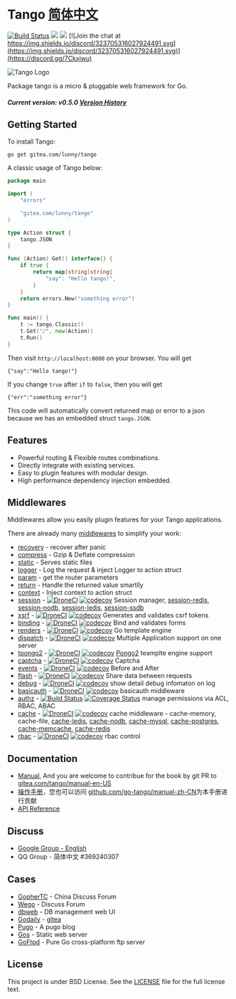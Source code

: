 Tango [简体中文](README_CN.md)
=======================

[![Build Status](https://drone.gitea.com/api/badges/lunny/tango/status.svg)](https://drone.gitea.com/lunny/tango) [![](http://gocover.io/_badge/gitea.com/lunny/tango)](http://gocover.io/gitea.com/lunny/tango)
[![](https://goreportcard.com/badge/gitea.com/lunny/tango)](https://goreportcard.com/report/gitea.com/lunny/tango)
[![Join the chat at https://img.shields.io/discord/323705316027924491.svg](https://img.shields.io/discord/323705316027924491.svg)](https://discord.gg/7Ckxjwu)

![Tango Logo](logo.png)

Package tango is a micro & pluggable web framework for Go.

##### Current version: v0.5.0   [Version History](https://gitea.com/lunny/tango/releases)

## Getting Started

To install Tango:

    go get gitea.com/lunny/tango

A classic usage of Tango below:

```go
package main

import (
    "errors"

    "gitea.com/lunny/tango"
)

type Action struct {
    tango.JSON
}

func (Action) Get() interface{} {
    if true {
        return map[string]string{
            "say": "Hello tango!",
        }
    }
    return errors.New("something error")
}

func main() {
    t := tango.Classic()
    t.Get("/", new(Action))
    t.Run()
}
```

Then visit `http://localhost:8000` on your browser. You will get
```
{"say":"Hello tango!"}
```

If you change `true` after `if` to `false`, then you will get
```
{"err":"something error"}
```

This code will automatically convert returned map or error to a json because we has an embedded struct `tango.JSON`.

## Features

- Powerful routing & Flexible routes combinations.
- Directly integrate with existing services.
- Easy to plugin features with modular design.
- High performance dependency injection embedded.

## Middlewares

Middlewares allow you easily plugin features for your Tango applications.

There are already many [middlewares](https://gitea.com/tango) to simplify your work:

- [recovery](https://gitea.com/lunny/tango/wiki/Recovery) - recover after panic
- [compress](https://gitea.com/lunny/tango/wiki/Compress) - Gzip & Deflate compression
- [static](https://gitea.com/lunny/tango/wiki/Static) - Serves static files
- [logger](https://gitea.com/lunny/tango/wiki/Logger) - Log the request & inject Logger to action struct
- [param](https://gitea.com/lunny/tango/wiki/Params) - get the router parameters
- [return](https://gitea.com/lunny/tango/wiki/Return) - Handle the returned value smartlly
- [context](https://gitea.com/lunny/tango/wiki/Context) - Inject context to action struct
- [session](https://gitea.com/tango/session) - [![DroneCI](https://drone.gitea.com/api/badges/tango/session/status.svg)](https://drone.gitea.com/tango/session) [![codecov](https://codecov.io/gh/tango-contrib/session/branch/master/graph/badge.svg)](https://codecov.io/gh/tango-contrib/session) Session manager, [session-redis](http://gitea.com/tango/session-redis), [session-nodb](http://gitea.com/tango/session-nodb), [session-ledis](http://gitea.com/tango/session-ledis), [session-ssdb](http://gitea.com/tango/session-ssdb)
- [xsrf](https://gitea.com/tango/xsrf) - [![DroneCI](https://drone.gitea.com/api/badges/tango/xsrf/status.svg)](https://drone.gitea.com/tango/xsrf) [![codecov](https://codecov.io/gh/tango-contrib/xsrf/branch/master/graph/badge.svg)](https://codecov.io/gh/tango-contrib/xsrf) Generates and validates csrf tokens
- [binding](https://gitea.com/tango/binding) - [![DroneCI](https://drone.gitea.com/api/badges/tango/binding/status.svg)](https://drone.gitea.com/tango/binding) [![codecov](https://codecov.io/gh/tango-contrib/binding/branch/master/graph/badge.svg)](https://codecov.io/gh/tango-contrib/binding) Bind and validates forms
- [renders](https://gitea.com/tango/renders) - [![DroneCI](https://drone.gitea.com/api/badges/tango/renders/status.svg)](https://drone.gitea.com/tango/renders) [![codecov](https://codecov.io/gh/tango-contrib/renders/branch/master/graph/badge.svg)](https://codecov.io/gh/tango-contrib/renders) Go template engine
- [dispatch](https://gitea.com/tango/dispatch) - [![DroneCI](https://drone.gitea.com/api/badges/tango/dispatch/status.svg)](https://drone.gitea.com/tango/dispatch) [![codecov](https://codecov.io/gh/tango-contrib/dispatch/branch/master/graph/badge.svg)](https://codecov.io/gh/tango-contrib/dispatch) Multiple Application support on one server
- [tpongo2](https://gitea.com/tango/tpongo2) - [![DroneCI](https://drone.gitea.com/api/badges/tango/tpongo2/status.svg)](https://drone.gitea.com/tango/tpongo2) [![codecov](https://codecov.io/gh/tango-contrib/tpongo2/branch/master/graph/badge.svg)](https://codecov.io/gh/tango-contrib/tpongo2) [Pongo2](https://github.com/flosch/pongo2) teamplte engine support
- [captcha](https://gitea.com/tango/captcha) - [![DroneCI](https://drone.gitea.com/api/badges/tango/captcha/status.svg)](https://drone.gitea.com/tango/captcha) [![codecov](https://codecov.io/gh/tango-contrib/captcha/branch/master/graph/badge.svg)](https://codecov.io/gh/tango-contrib/captcha) Captcha
- [events](https://gitea.com/tango/events) - [![DroneCI](https://drone.gitea.com/api/badges/tango/events/status.svg)](https://drone.gitea.com/tango/events) [![codecov](https://codecov.io/gh/tango-contrib/events/branch/master/graph/badge.svg)](https://codecov.io/gh/tango-contrib/events) Before and After
- [flash](https://gitea.com/tango/flash) - [![DroneCI](https://drone.gitea.com/api/badges/tango/flash/status.svg)](https://drone.gitea.com/tango/flash) [![codecov](https://codecov.io/gh/tango-contrib/flash/branch/master/graph/badge.svg)](https://codecov.io/gh/tango-contrib/flash) Share data between requests
- [debug](https://gitea.com/tango/debug) - [![DroneCI](https://drone.gitea.com/api/badges/tango/debug/status.svg)](https://drone.gitea.com/tango/debug) [![codecov](https://codecov.io/gh/tango-contrib/debug/branch/master/graph/badge.svg)](https://codecov.io/gh/tango-contrib/debug) show detail debug infomaton on log
- [basicauth](https://gitea.com/tango/basicauth) - [![DroneCI](https://drone.gitea.com/api/badges/tango/basicauth/status.svg)](https://drone.gitea.com/tango/basicauth) [![codecov](https://codecov.io/gh/tango-contrib/basicauth/branch/master/graph/badge.svg)](https://codecov.io/gh/tango-contrib/basicauth) basicauth middleware
- [authz](https://gitea.com/tango/authz) - [![Build Status](https://drone.gitea.com/api/badges/tango/authz/status.svg)](https://travis-ci.org/tango-contrib/authz) [![Coverage Status](https://coveralls.io/repos/github/tango-contrib/authz/badge.svg?branch=master)](https://coveralls.io/github/tango-contrib/authz?branch=master) manage permissions via ACL, RBAC, ABAC
- [cache](https://gitea.com/tango/cache) - [![DroneCI](https://drone.gitea.com/api/badges/tango/cache/status.svg)](https://drone.gitea.com/tango/cache) [![codecov](https://codecov.io/gh/tango-contrib/cache/branch/master/graph/badge.svg)](https://codecov.io/gh/tango-contrib/cache) cache middleware - cache-memory, cache-file, [cache-ledis](https://gitea.com/tango/cache-ledis), [cache-nodb](https://gitea.com/tango/cache-nodb), [cache-mysql](https://gitea.com/tango/cache-mysql), [cache-postgres](https://gitea.com/tango/cache-postgres), [cache-memcache](https://gitea.com/tango/cache-memcache), [cache-redis](https://gitea.com/tango/cache-redis)
- [rbac](https://gitea.com/tango/rbac) - [![DroneCI](https://drone.gitea.com/api/badges/tango/session/status.svg)](https://drone.gitea.com/tango/rbac) [![codecov](https://codecov.io/gh/tango-contrib/rbac/branch/master/graph/badge.svg)](https://codecov.io/gh/tango-contrib/rbac) rbac control

## Documentation

- [Manual](http://gobook.io/read/gitea.com/tango/manual-en-US/), And you are welcome to contribue for the book by git PR to [gitea.com/tango/manual-en-US](https://gitea.com/tango/manual-en-US)
- [操作手册](http://gobook.io/read/gitea.com/tango/manual-zh-CN/)，您也可以访问 [github.com/go-tango/manual-zh-CN](https://gitea.com/tango/manual-zh-CN)为本手册进行贡献
- [API Reference](https://pkg.go.dev/gitea.com/lunny/tango)

## Discuss

- [Google Group - English](https://groups.google.com/forum/#!forum/go-tango)
- QQ Group - 简体中文 #369240307

## Cases

- [GopherTC](https://github.com/jimmykuu/gopher/tree/2.0) - China Discuss Forum
- [Wego](https://gitea.com/tango/wego) - Discuss Forum
- [dbweb](https://gitea.com/xorm/dbweb) - DB management web UI
- [Godaily](http://godaily.org) - [gitea](https://gitea.com/godaily/news)
- [Pugo](https://github.com/go-xiaohei/pugo) - A pugo blog
- [Gos](https://gitea.com/tango/gos) - Static web server
- [GoFtpd](https://github.com/goftp/ftpd) - Pure Go cross-platform ftp server

## License

This project is under BSD License. See the [LICENSE](LICENSE) file for the full license text.
